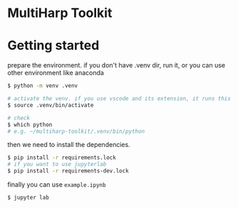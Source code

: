 # MultiHarp Toolkit

# Getting started

prepare the environment.
if you don't have .venv dir, run it, or you can use other environment like anaconda
```sh
$ python -m venv .venv

# activate the venv. if you use vscode and its extension, it runs this automatically.
$ source .venv/bin/activate

# check
$ which python
# e.g. ~/multiharp-toolkit/.venv/bin/python
```

then we need to install the dependencies.
```sh
$ pip install -r requirements.lock
# if you want to use jupyterlab
$ pip install -r requirements-dev.lock
```

finally you can use `example.ipynb`
```sh
$ jupyter lab
```

